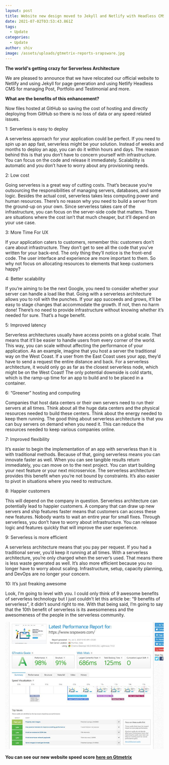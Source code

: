 ```yaml
---
layout: post
title: Website new design moved to Jekyll and Netlify with Headless CMS
date: 2021-07-02T03:53:43.861Z
tags:
  - Update
categories:
  - Update
author: shiv
image: /assets/uploads/gtmetrix-reports-srapsware.jpg
---
```

**The world's getting crazy for  Serverless Architecture**

We are pleased to announce that we have relocated our official website to Netlify and using Jekyll for page generation and using Netlify Headless CMS for managing Post, Portfolio and Testimonial and more.

**What are the benefits of this enhancement?** 

Now files hosted at GitHub so saving the cost of hosting and directly deploying from GitHub so there is no loss of data or any speed related issues. 

1: Serverless is easy to deploy

A serverless approach for your application could be perfect. If you need to spin up an app fast, serverless might be your solution. Instead of weeks and months to deploy an app, you can do it within hours and days. The reason behind this is that you don’t have to concern yourself with infrastructure. You can focus on the code and release it immediately. Scalability is automatic and you don’t have to worry about any provisioning needs.

2: Low cost

Going serverless is a great way of cutting costs. That’s because you’re outsourcing the responsibilities of managing servers, databases, and some logic. Besides the actual cost, serverless takes less computing power and human resources. There’s no reason why you need to build a server from the ground-up on your own. Since serverless takes care of the infrastructure, you can focus on the server-side code that matters. There are situations where the cost isn’t that much cheaper, but it’ll depend on your use case.

3: More Time For UX

If your application caters to customers, remember this: customers don’t care about infrastructure. They don’t get to see all the code that you’ve written for your back-end. The only thing they’ll notice is the front-end code. The user interface and experience are more important to them. So why not focus on allocating resources to elements that keep customers happy?

4: Better scalability

If you’re aiming to be the next Google, you need to consider whether your server can handle a load like that. Going with a serverless architecture allows you to roll with the punches. If your app succeeds and grows, it’ll be easy to stage changes that accommodate the growth. If not, then no harm done! There’s no need to provide infrastructure without knowing whether it’s needed for sure. That’s a huge benefit.

5: Improved latency

Serverless architectures usually have access points on a global scale. That means that it’ll be easier to handle users from every corner of the world. This way, you can scale without affecting the performance of your application. As an example, imagine that you host a server the traditional way on the West Coast. If a user from the East Coast uses your app, they’d have to send a request the entire distance and back. For a serverless architecture, it would only go as far as the closest serverless node, which might be on the West Coast! The only potential downside is cold starts, which is the ramp-up time for an app to build and to be placed in a container.

6: “Greener” hosting and computing

Companies that host data centers or their own servers need to run their servers at all times. Think about all the huge data centers and the physical resources needed to build these centers. Think about the energy needed to keep them running. The good thing about serverless architecture is that you can buy servers on demand when you need it. This can reduce the resources needed to keep various companies online.

7: Improved flexibility

It’s easier to begin the implementation of an app with serverless than it is with traditional methods. Because of that, going serverless means you can innovate faster as well. When you can see tangible results return immediately, you can move on to the next project. You can start building your next feature or your next microservice. The serverless architecture provides this benefit when you’re not bound by constraints. It’s also easier to pivot in situations where you need to restructure.

8: Happier customers

This will depend on the company in question. Serverless architecture can potentially lead to happier customers. A company that can draw up new servers and ship features faster means that customers can access these new features. Nobody wants to wait an entire year for small fixes. Through serverless, you don’t have to worry about infrastructure. You can release logic and features quickly that will improve the user experience.

9: Serverless is more efficient

A serverless architecture means that you pay per request. If you had a traditional server, you’d keep it running at all times. With a serverless architecture, you’re only charged when the server’s used. That means there is less waste generated as well. It’s also more efficient because you no longer have to worry about scaling. Infrastructure, setup, capacity planning, and DevOps are no longer your concern.

10: It’s just freaking awesome

Look, I’m going to level with you. I could only think of 9 awesome benefits of serverless technology but I just couldn’t let this article be: “9 benefits of serverless”, it didn’t sound right to me. With that being said, I’m going to say that the 10th benefit of serverless is its awesomeness and the awesomeness of the people in the serverless community.

![](/assets/uploads/gtmetrix-reports-srapsware.jpg)

**You can see our new website speed score [here on Gtmetrix](https://gtmetrix.com/reports/www.srapsware.com/EouVaVIM/)**